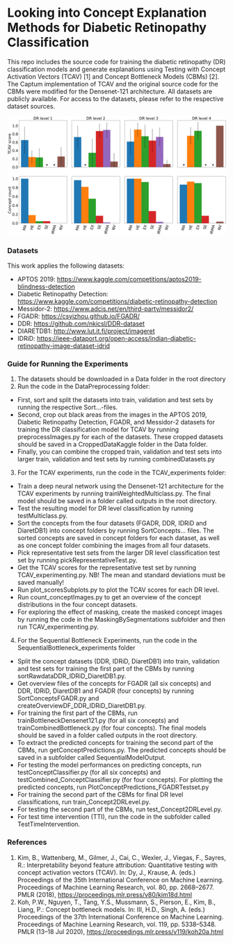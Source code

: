 # Looking into Concept Explanation Methods for Diabetic Retinopathy Classification

This repo includes the source code for training the diabetic retinopathy (DR) classification models and generate explanations using Testing with Concept Activation Vectors (TCAV) [1] and Concept Bottleneck Models (CBMs) [2]. The Captum implementation of TCAV and the original source code for the CBMs were modified for the Densenet-121 architecture. All datasets are publicly available. For access to the datasets, please refer to the respective dataset sources. 

![My figure](./Figures/PlotCombined_ConceptCounts_TCAVscores_FGADRTestset_subplotsMayLong.png)

### Datasets
This work applies the following datasets:
* APTOS 2019: https://www.kaggle.com/competitions/aptos2019-blindness-detection
* Diabetic Retinopathy Detection: https://www.kaggle.com/competitions/diabetic-retinopathy-detection  
* Messidor-2: https://www.adcis.net/en/third-party/messidor2/
* FGADR: https://csyizhou.github.io/FGADR/
* DDR: https://github.com/nkicsl/DDR-dataset
* DIARETDB1: http://www.lut.it.fi/project/imageret
* IDRiD: https://ieee-dataport.org/open-access/indian-diabetic-retinopathy-image-dataset-idrid

### Guide for Running the Experiments
1. The datasets should be downloaded in a Data folder in the root directory
2. Run the code in the DataPreprocessing folder: 
  * First, sort and split the datasets into train, validation and test sets by running the respective Sort...-files. 
  * Second, crop out black areas from the images in the APTOS 2019, Diabetic Retinopathy Detection, FGADR, and Messidor-2 datasets for training the DR classification model for TCAV by running preprocessImages.py for each of the datasets. These cropped datasets should be saved in a CroppedDataKaggle folder in the Data folder. 
  * Finally, you can combine the cropped train, validation and test sets into larger train, validation and test sets by running combinedDatasets.py
3. For the TCAV experiments, run the code in the TCAV_experiments folder: 
  * Train a deep neural network using the Densenet-121 architecture for the TCAV experiments by running trainWeightedMulticlass.py. The final model should be saved in a folder called outputs in the root directory.
  * Test the resulting model for DR level classification by running testMulticlass.py.
  * Sort the concepts from the four datasets (FGADR, DDR, IDRiD and DiaretDB1) into concept folders by running SortConcepts... files. The sorted concepts are saved in concept folders for each dataset, as well as one concept folder combining the images from all four datasets.
  * Pick representative test sets from the larger DR level classification test set by running pickRepresentativeTest.py.
  * Get the TCAV scores for the representative test set by running TCAV_experimenting.py. NB! The mean and standard deviations must be saved manually!
  * Run plot_scoresSubplots.py to plot the TCAV scores for each DR level. 
  * Run count_conceptImages.py to get an overview of the concept distributions in the four concept datasets.
  * For exploring the effect of masking, create the masked concept images by running the code in the MaskingBySegmentations subfolder and then run TCAV_experimenting.py.
4. For the Sequential Bottleneck Experiments, run the code in the SequentialBottleneck_experiments folder
  * Split the concept datasets (DDR, IDRiD, DiaretDB1) into train, validation and test sets for training the first part of the CBMs by running sortRawdataDDR_IDRiD_DiaretDB1.py.
  * Get overview files of the concepts for FGADR (all six concepts) and DDR, IDRiD, DiaretDB1 and FGADR (four concepts) by running SortConceptsFGADR.py and createOverviewDF_DDR_IDRiD_DiaretDB1.py. 
  * For training the first part of the CBMs, run trainBottleneckDensenet121.py (for all six concepts) and trainCombinedBottleneck.py (for four concepts). The final models should be saved in a folder called outputs in the root directory.
  * To extract the predicted concepts for training the second part of the CBMs, run getConceptPredictions.py. The predicted concepts should be saved in a subfolder called SequentialModelOutput.
  * For testing the model performances on predicting concepts, run testConceptClassifier.py (for all six concepts) and testCombined_ConceptClassifier.py (for four concepts). For plotting the predicted concepts, run PlotConceptPredictions_FGADRTestset.py
  * For training the second part of the CBMs for final DR level classifications, run train_Concept2DRLevel.py. 
  * For testing the second part of the CBMs, run test_Concept2DRLevel.py. 
  * For test time intervention (TTI), run the code in the subfolder called TestTimeIntervention.

### References
1. Kim, B., Wattenberg, M., Gilmer, J., Cai, C., Wexler, J., Viegas, F., Sayres, R.: Interpretability beyond feature attribution: Quantitative testing with concept
activation vectors (TCAV). In: Dy, J., Krause, A. (eds.) Proceedings of the 35th International Conference on Machine Learning. Proceedings of Machine Learning Research, vol. 80, pp. 2668–2677. PMLR (2018), https://proceedings.mlr.press/v80/kim18d.html
2. Koh, P.W., Nguyen, T., Tang, Y.S., Mussmann, S., Pierson, E., Kim, B., Liang, P.: Concept bottleneck models. In: III, H.D., Singh, A. (eds.) Proceedings of
the 37th International Conference on Machine Learning. Proceedings of Machine Learning Research, vol. 119, pp. 5338–5348. PMLR (13–18 Jul 2020), https://proceedings.mlr.press/v119/koh20a.html
